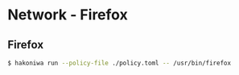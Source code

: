 # Network - Firefox


## Firefox

```sh
$ hakoniwa run --policy-file ./policy.toml -- /usr/bin/firefox
```
